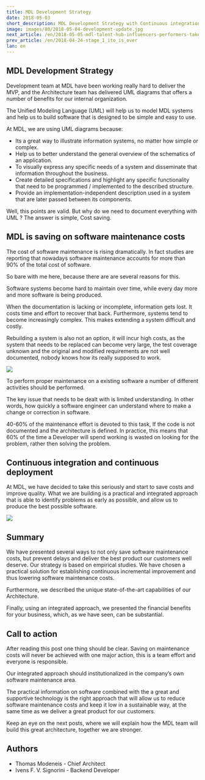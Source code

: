 ```yaml
---
title: MDL Development Strategy
date: 2018-05-03
short_description: MDL Development Strategy with Continuous integration and continuous deployment
image: images/80/2018-05-04-development-update.jpg
next_article: /en/2018-05-05-mdl-talent-hub-influencers-performers-take-note
prev_article: /en/2018-04-24-stage_1_ito_is_over
lan: en
---
```


## MDL Development Strategy

Development team at MDL have been working really hard to deliver the MVP, and the Architecture team has delivered
UML diagrams that offers a number of benefits for our internal organization.

The Unified Modeling Language (UML) will help us to model MDL systems and help us to build software
that is designed to be simple and easy to use.

At MDL, we are using UML diagrams because:

* Its a great way to illustrate information systems, no matter how simple or complex.
* Help us to better understand the general overview of the schematics of an application.
* To visually express any specific needs of a system and disseminate that information throughout the business.
* Create detailed specifications and highlight any specific functionality that need to be programmed / implemented to the described structure.
* Provide an implementation-independent description used in a system that are later passed between its components.



Well, this points are valid. But why do we need to document everything with UML ?
The answer is simple, Cost saving.


## MDL is saving on software maintenance costs

The cost of software maintenance is rising dramatically.
In fact studies are reporting that nowadays software maintenance accounts for more than 90% of the total cost of software.

So bare with me here, because there are are several reasons for this.

Software systems become hard to maintain over time, while every day more and more software is being produced.

When the documentation is lacking or incomplete, information gets lost. It costs time and effort to recover that back.
Furthermore, systems tend to become increasingly complex. This makes extending a system difficult and costly.

Rebuilding a system is also not an option, it will incur high costs, as the system that needs to be replaced can become very large,
the test coverage unknown and the original and modified requirements are not well documented, nobody knows how its really supposed to work.

![](/images/uml/costs_evidence1.png)

To perform proper maintenance on a existing software a number of different activities should be performed.

The key issue that needs to be dealt with is limited understanding. In other words,
how quickly a software engineer can understand where to make a change or correction in software.

40-60% of the maintenance effort is devoted to this task, If the code is not documented and the architecture is defined. In practice, this means that 60% of the time a Developer will spend working is wasted on looking for the problem, rather then solving the problem.


## Continuous integration and continuous deployment

At MDL, we have decided to take this seriously and start to save costs and improve quality.
What we are building is a practical and integrated approach that is able to identify problems as early as possible, and allow us to produce the best possible software.

![](/images/uml/uml-technology-environment.jpg)



## Summary

We have presented several ways to not only save software maintenance costs, but prevent delays and deliver the best product our customers well deserve.
Our strategy is based on empirical studies. We have chosen a practical solution for establishing continuous incremental improvement
and thus lowering software maintenance costs.

Furthermore, we described the unique state-of-the-art capabilities of our Architecture.

Finally, using an integrated approach, we presented the financial benefits for your business, which, as we have seen, can be
substantial.


## Call to action

After reading this post one thing should be clear.
Saving on maintenance costs will never be achieved with one major action, this is a team effort and everyone is responsible.

Our integrated approach should institutionalized in the company’s own software maintenance area.

The practical information on software combined with the a great and supportive technology is the right approach
that will allow us to reduce software maintenance costs and keep it low in a sustainable way, at the same time as we deliver a great product for our customers.


Keep an eye on the next posts, where we will explain how the MDL team will build this great architecture, together we are stronger.



## Authors

* Thomas Modeneis - Chief Architect
* Ivens F. V. Signorini - Backend Developer


